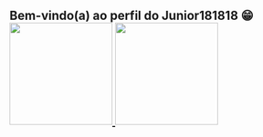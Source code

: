 ## Bem-vindo(a) ao perfil do Junior181818 😁 <div> <a href="https://github.com/Junior181818"> <img height="180em" src="https://github-readme-stats.vercel.app/api?username=Junior181818&show_icons=true&theme=tokyonight&include_all_commits=true&count_private=true"/> <img height="180em" src="https://github-readme-stats.vercel.app/api/top-langs/?username=Junior181818&layout=compact&langs_count=6&theme=tokyonight"/> </div> <div style="display: inline_block"><br> 
